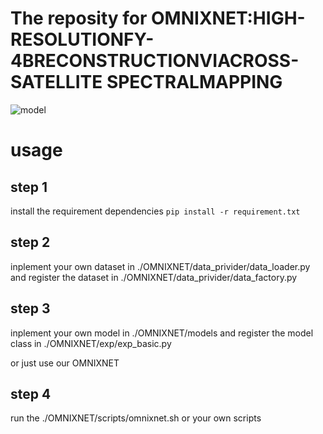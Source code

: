 # The reposity for **OMNIXNET:HIGH-RESOLUTIONFY-4BRECONSTRUCTIONVIACROSS-SATELLITE SPECTRALMAPPING**

![model](../OMNIXNET/assets/model.png)

# usage

## step 1

install the requirement dependencies
`pip install -r requirement.txt`

## step 2

inplement your own dataset in ./OMNIXNET/data_privider/data_loader.py and register the dataset in ./OMNIXNET/data_privider/data_factory.py

## step 3

inplement your own model in ./OMNIXNET/models and register the model class in ./OMNIXNET/exp/exp_basic.py

or just use our OMNIXNET

## step 4

run the ./OMNIXNET/scripts/omnixnet.sh or your own scripts
